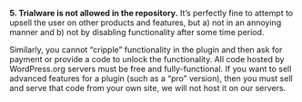 **5. Trialware is not allowed in the repository.** It’s perfectly fine to attempt to upsell the user on other products and features, but a) not in an annoying manner and b) not by disabling functionality after some time period.

Similarly, you cannot “cripple” functionality in the plugin and then ask for payment or provide a code to unlock the functionality. All code hosted by WordPress.org servers must be free and fully-functional. If you want to sell advanced features for a plugin (such as a “pro” version), then you must sell and serve that code from your own site, we will not host it on our servers.